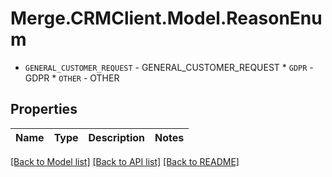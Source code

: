 # Merge.CRMClient.Model.ReasonEnum
* `GENERAL_CUSTOMER_REQUEST` - GENERAL_CUSTOMER_REQUEST * `GDPR` - GDPR * `OTHER` - OTHER

## Properties

Name | Type | Description | Notes
------------ | ------------- | ------------- | -------------

[[Back to Model list]](../README.md#documentation-for-models) [[Back to API list]](../README.md#documentation-for-api-endpoints) [[Back to README]](../README.md)

